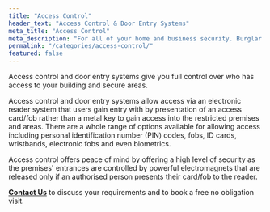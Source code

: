 ```yaml
---
title: "Access Control"
header_text: "Access Control & Door Entry Systems"
meta_title: "Access Control"
meta_description: "For all of your home and business security. Burglar Alarm Servicing, Burglar Alarm Installation, Access Control and CCTV in Orpington. Call 020 8302 4065"
permalink: "/categories/access-control/"
featured: false
---
```


Access control and door entry systems give you full control over who has access to your building and secure areas.

Access control and door entry systems allow access via an electronic reader system that users gain entry with by presentation of an access card/fob rather than a metal key to gain access into the restricted premises and areas. There are a whole range of options available for allowing access including personal identification number (PIN) codes, fobs, ID cards, wristbands, electronic fobs and even biometrics.

Access control offers peace of mind by offering a high level of security as the premises\' entrances are controlled by powerful electromagnets that are released only if an authorised person presents their card/fob to the reader.

[**Contact Us**](/contact/) to discuss your requirements and to book a free no obligation visit.